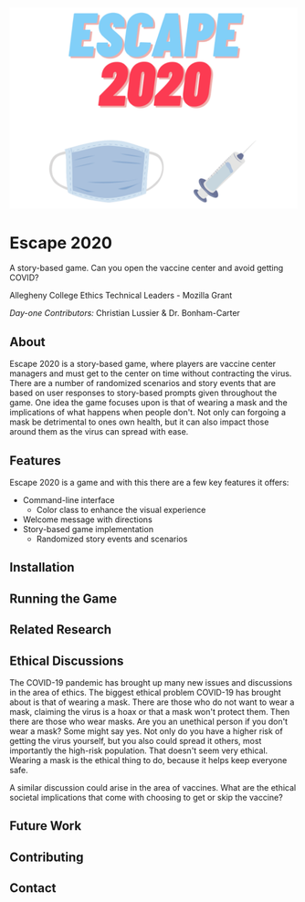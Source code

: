 ![Escape 2020 Logo](escape2020_logo.png)

# Escape 2020
A story-based game. Can you open the vaccine center and avoid getting COVID?

Allegheny College Ethics Technical Leaders - Mozilla Grant

*Day-one Contributors:* Christian Lussier & Dr. Bonham-Carter

## About
Escape 2020 is a story-based game, where players are vaccine center managers and must get to the center on time without contracting the virus. There are a number of randomized scenarios and story events that are based on user responses to story-based prompts given throughout the game. One idea the game focuses upon is that of wearing a mask and the implications of what happens when people don't. Not only can forgoing a mask be detrimental to ones own health, but it can also impact those around them as the virus can spread with ease.

## Features
Escape 2020 is a game and with this there are a few key features it offers:
- Command-line interface
   - Color class to enhance the visual experience
- Welcome message with directions
- Story-based game implementation
   - Randomized story events and scenarios

## Installation

## Running the Game

## Related Research
## Ethical Discussions
The COVID-19 pandemic has brought up many new issues and discussions in the area of ethics. The biggest ethical problem COVID-19 has brought about is that of wearing a mask. There are those who do not want to wear a mask, claiming the virus is a hoax or that a mask won't protect them. Then there are those who wear masks. Are you an unethical person if you don't wear a mask? Some might say yes. Not only do you have a higher risk of getting the virus yourself, but you also could spread it others, most importantly the high-risk population. That doesn't seem very ethical. Wearing a mask is the ethical thing to do, because it helps keep everyone safe.

A similar discussion could arise in the area of vaccines. What are the ethical societal implications that come with choosing to get or skip the vaccine?

## Future Work
## Contributing
## Contact
